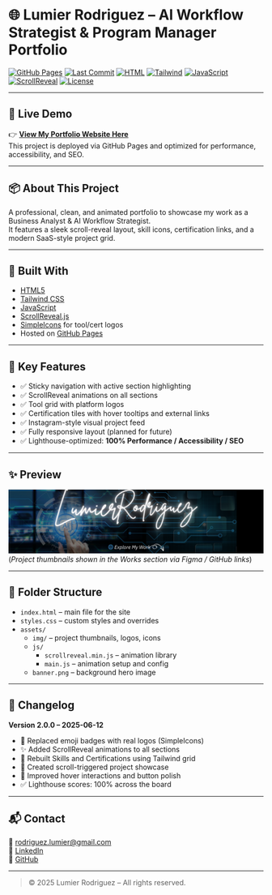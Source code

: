# 🌐 Lumier Rodriguez – AI Workflow Strategist & Program Manager Portfolio

[![GitHub Pages](https://img.shields.io/badge/GitHub%20Pages-success-brightgreen?style=flat-square&logo=github)](https://fundscatcher.github.io)
[![Last Commit](https://img.shields.io/badge/last%20commit-today-purple?style=flat-square)](https://github.com/FundsCatcher/lumrodpro.github.io/commits/main)
[![HTML](https://img.shields.io/badge/HTML-100%25-orange?style=flat-square&logo=html5&logoColor=white)](https://developer.mozilla.org/en-US/docs/Web/HTML)
[![Tailwind](https://img.shields.io/badge/Tailwind_CSS-✓-38B2AC?style=flat-square&logo=tailwind-css&logoColor=white)](https://tailwindcss.com/)
[![JavaScript](https://img.shields.io/badge/JavaScript-enabled-yellow?style=flat-square&logo=javascript&logoColor=black)](https://developer.mozilla.org/en-US/docs/Web/JavaScript)
[![ScrollReveal](https://img.shields.io/badge/ScrollReveal-animation-blue?style=flat-square)](https://scrollrevealjs.org/)
[![License](https://img.shields.io/badge/License-Proprietary-red?style=flat-square)](LICENSE)

---

## 🚀 Live Demo

👉 **[View My Portfolio Website Here](https://fundscatcher.github.io/lumrodpro.github.io/)**  
This project is deployed via GitHub Pages and optimized for performance, accessibility, and SEO.

---

## 📦 About This Project

A professional, clean, and animated portfolio to showcase my work as a Business Analyst & AI Workflow Strategist.  
It features a sleek scroll-reveal layout, skill icons, certification links, and a modern SaaS-style project grid.

---

## 🧰 Built With

- [HTML5](https://developer.mozilla.org/en-US/docs/Web/HTML)
- [Tailwind CSS](https://tailwindcss.com/)
- [JavaScript](https://developer.mozilla.org/en-US/docs/Web/JavaScript)
- [ScrollReveal.js](https://scrollrevealjs.org/)
- [SimpleIcons](https://simpleicons.org/) for tool/cert logos
- Hosted on [GitHub Pages](https://pages.github.com/)

---

## 🎯 Key Features

- ✅ Sticky navigation with active section highlighting
- ✅ ScrollReveal animations on all sections
- ✅ Tool grid with platform logos
- ✅ Certification tiles with hover tooltips and external links
- ✅ Instagram-style visual project feed
- ✅ Fully responsive layout (planned for future)
- ✅ Lighthouse-optimized: **100% Performance / Accessibility / SEO**

---

## ✨ Preview

![Preview Screenshot](./assets/banner.png)  
(*Project thumbnails shown in the Works section via Figma / GitHub links*)

---

## 📁 Folder Structure
- `index.html` – main file for the site
- `styles.css` – custom styles and overrides
- `assets/`
  - `img/` – project thumbnails, logos, icons
  - `js/`
    - `scrollreveal.min.js` – animation library
    - `main.js` – animation setup and config
  - `banner.png` – background hero image

---

## 📜 Changelog

**Version 2.0.0 – 2025-06-12**
- 🔄 Replaced emoji badges with real logos (SimpleIcons)
- ✨ Added ScrollReveal animations to all sections
- 🧠 Rebuilt Skills and Certifications using Tailwind grid
- 💼 Created scroll-triggered project showcase
- 🎨 Improved hover interactions and button polish
- ✅ Lighthouse scores: 100% across the board

---

## 📬 Contact

📧 [rodriguez.lumier@gmail.com](mailto:rodriguez.lumier@gmail.com)  
🔗 [LinkedIn](https://linkedin.com/in/lumrodri)  
🐙 [GitHub](https://github.com/FundsCatcher)

---

> © 2025 Lumier Rodriguez – All rights reserved.
